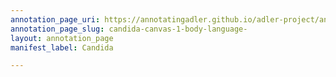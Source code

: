 ```yaml
---
annotation_page_uri: https://annotatingadler.github.io/adler-project/annotations/candida-canvas-1-body-language-.json
annotation_page_slug: candida-canvas-1-body-language-
layout: annotation_page
manifest_label: Candida

---
```

